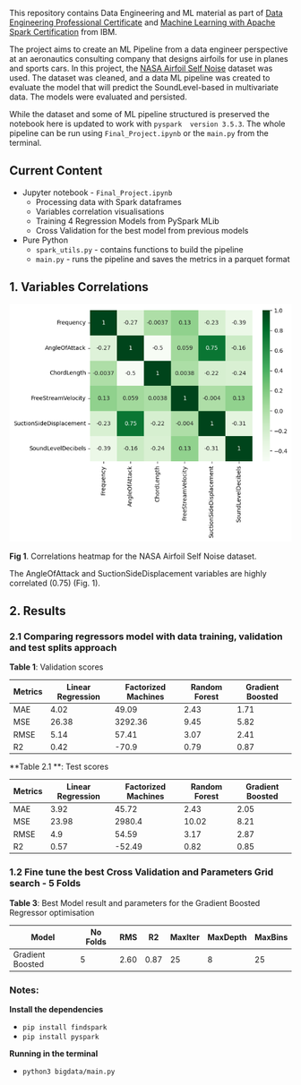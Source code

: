 

This repository contains Data Engineering and ML material as part of 
[Data Engineering Professional Certificate](https://www.credly.com/earner/earned/badge/e0a1b78c-db53-484c-8363-2da95ba0582a) and
[Machine Learning with Apache Spark Certification](https://www.credly.com/earner/earned/badge/886943d9-1bda-45be-a3eb-655a1cf98822)
 from IBM.

The project aims to create an ML Pipeline from a data engineer perspective at an aeronautics consulting company 
that designs airfoils for use in planes and sports cars. In this project, the 
[NASA Airfoil Self Noise](https://archive.ics.uci.edu/dataset/291/airfoil+self+noise) dataset was used. 
The dataset was cleaned, and a data ML pipeline was created to evaluate the model that will predict the 
SoundLevel-based in multivariate data. The models were evaluated and persisted.


While the dataset and some of ML pipeline structured is preserved the notebook here is updated to work with ```pyspark  version 3.5.3```.
The whole pipeline can be run using ```Final_Project.ipynb``` or the ```main.py``` from the terminal.

## Current Content
- Jupyter notebook - ```Final_Project.ipynb```
  - Processing data with Spark dataframes
  - Variables correlation visualisations
  - Training 4 Regression Models from PySpark MLib
  - Cross Validation for the best model from previous models
- Pure Python
  - ```spark_utils.py``` - contains functions to build the pipeline
  - ```main.py``` - runs the pipeline and saves the metrics in a parquet format

## 1. Variables Correlations

![output.png](output.png "Correlation Matrix")

**Fig 1**. Correlations heatmap for the NASA Airfoil Self Noise dataset. 


The AngleOfAttack and SuctionSideDisplacement variables are highly correlated (0.75) (Fig. 1).


## 2. Results

### 2.1 Comparing regressors model with data training, validation and test splits approach

**Table 1**: Validation scores                                                                 
                                                                      
| Metrics | Linear Regression | Factorized Machines | Random Forest | Gradient Boosted | 
|---------|-------------------|---------------------|---------------|------------------| 
| MAE     | 4.02              | 49.09               | 2.43          | 1.71             | 
| MSE     | 26.38             | 3292.36             | 9.45          | 5.82             | 
| RMSE    | 5.14              | 57.41               | 3.07          | 2.41             | 
| R2      | 0.42              | -70.9               | 0.79          | 0.87             | 
            

**Table 2.1 **: Test scores
                                                                                
 | Metrics | Linear Regression | Factorized Machines | Random Forest | Gradient Boosted |             
 |---------|-------------------|---------------------|---------------|------------------|            
 | MAE     | 3.92              | 45.72               | 2.43          | 2.05             |                            
 | MSE     | 23.98             | 2980.4              | 10.02         | 8.21             |            
 | RMSE    | 4.9               | 54.59               | 3.17          | 2.87             |            
 | R2      | 0.57              | -52.49              | 0.82          | 0.85             |          
            

### 1.2 Fine tune the best Cross Validation and Parameters Grid search - 5 Folds


**Table 3**: Best Model result and parameters for the Gradient Boosted Regressor optimisation

 | Model            | No Folds | RMS  | R2   | MaxIter | MaxDepth | MaxBins |
 |------------------|----------|------|------|---------|----------|---------|
 | Gradient Boosted | 5        | 2.60 | 0.87 | 25      | 8        | 25      |
                                                                   



 ### Notes:
 
**Install the dependencies**
                            
  - ```pip install findspark```
  - ```pip install pyspark```
                                                                                  
**Running in the terminal**

- ```python3 bigdata/main.py```





